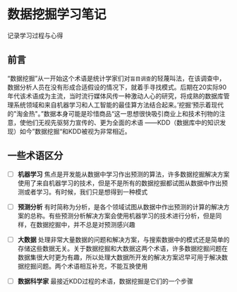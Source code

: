 # 数据挖掘学习笔记

记录学习过程与心得

## 前言

“数据挖掘”从一开始这个术语是统计学家们对`盲目调查`的轻蔑叫法，在该调查中，数据分析人员在没有形成合适假设的情况下，就着手寻找模式。后期在20实际90年代该术语成为主流，当时流行媒体风传一种激动人心的研究，将成熟的数据库管理系统领域和来自机器学习和人工智能的最佳算方法结合起来。’挖掘‘预示着现代的"淘金热"。”数据本身可能是珍惜商品“这一思想很快吸引商业上和技术刊物的注意，使他们无视先驱努力宣传的、更为全面的术语 ——KDD（数据库中的知识发现）如今”数据挖掘“和KDD被视为非常相近。

## 一些术语区分

* [ ] **机器学习** 焦点是开发能从数据中学习作出预测的算法，许多数据挖掘解决方案使用了来自机器学习的技术，但是不是所有的数据挖掘都试图从数据中作出预测或者学习。有时候，我们只是想得到一种模式
* [ ] **预测分析** 有时简称为分析，是各个领域试图从数据中作出预测的计算的解决方案的总称。有些预测分析解决方案会使用机器学习的技术进行分析，但是同样，在数据挖掘中，并不总是对预测感兴趣
* [ ] **大数据** 处理非常大量数据的问题和解决方案，与搜索数据中的模式还是简单的存储这些数据无关。关于数据挖掘和大数据这两个术语，许多数据挖掘问题在数据集很大时更为有趣，所以处理大数据所开发的解决方案迟早可用于解决数据挖掘问题。两个术语相互补充，不能互换使用
* [ ] **数据科学家** 最接近KDD过程的术语，数据挖掘是它们的一个步骤

